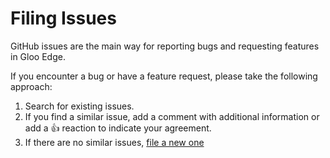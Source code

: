 # Filing Issues

GitHub issues are the main way for reporting bugs and requesting features in Gloo Edge.

If you encounter a bug or have a feature request, please take the following approach:
1. Search for existing issues.
2. If you find a similar issue, add a comment with additional information or add a 👍 reaction to indicate your agreement.
3. If there are no similar issues, [file a new one](https://github.com/solo-io/gloo/issues/new/choose)
